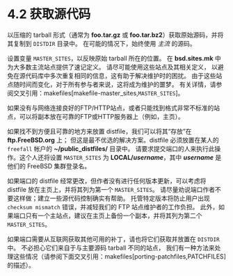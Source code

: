# 4.2 获取源代码


以压缩的 tarball 形式（通常为 **foo.tar.gz** 或 **foo.tar.bz2**）获取原始源码，并将其复制到 `DISTDIR` 目录中。
在可能的情况下，始终使用 _主流_ 的源码。

设置变量 `MASTER_SITES`，以反映原始 tarball 所在的位置。
在 **bsd.sites.mk** 中为大多数主流站点提供了速记定义。
请尽可能使用这些站点及其相关定义，
以避免在源代码库中多次重复相同的信息，这有助于解决维护时的困扰。
由于这些站点随时间而变化，对于所有参与者来说，这将成为维护的噩梦。
有关详情，请参阅交叉引用：makefiles[makefile-master_sites,`MASTER_SITES`]。

如果没有与网络连接良好的FTP/HTTP站点，或者只能找到格式非常不标准的站点，可以将副本放在可靠的FTP或HTTP服务器上（例如，主页）。

如果找不到方便且可靠的地方来放置 distfile，我们可以将其“存放”在 **ftp.FreeBSD.org** 上；
但这是最不优选的解决方案。distfile 必须放置在某人的 `freefall` 帐户的 **~/public_distfiles/** 目录中。
请要求提交端口的人来执行此操作。这个人还将设置 `MASTER_SITES` 为 **LOCAL/_username_**，其中 **_username_** 是他们的 FreeBSD 集群登录名。

如果端口的 distfile 经常更改，但作者没有进行任何版本更新，可以考虑将 distfile 放在主页上，并将其列为第一个 `MASTER_SITES`。
请尽量劝说端口作者不要这样做；建立一些源代码控制确实有帮助。
托管特定版本将防止用户出现 `checksum mismatch` 错误，并减轻我们的 FTP 站点维护者的工作负担。
此外，如果端口只有一个主站点，建议在主页上备份一个副本，并将其列为第二个 `MASTER_SITES`。

如果端口需要从互联网获取其他可用的补丁，请也将它们获取并放置在 `DISTDIR` 中。
不必担心它们来自于与主要源码 tarball 不同的站点，
我们有一种方法来处理这些情况（请参阅下面交叉引用：makefiles[porting-patchfiles,PATCHFILES] 的描述）。
